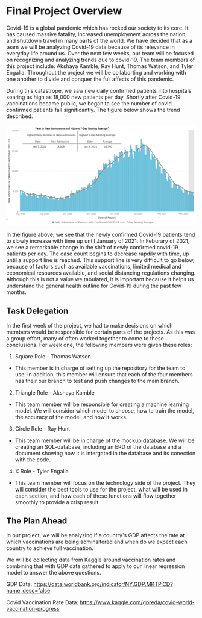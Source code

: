 # Final Project Overview

Covid-19 is a global pandemic which has rocked our society to its core. It has caused massive fatality, increased unemployment across the nation, and shutdown travel in many parts of the world. We have decided that as a team we will be analyzing Covid-19 data because of its relevance in everyday life around us. Over the next few weeks, our team will be focused on recognizing and analyzing trends due to covid-19. The team members of this project include: Akshaya Kamble, Ray Hunt, Thomas Watson, and Tyler Engalla. Throughout the project we will be collaborting and working with one another to divide and conquer the full affects of this pandemic.

During this catastrope, we saw new daily confirmed patients into hospitals soaring as high as 18,000 new patients per day. Shortly after Covid-19 vaccinations became public, we began to see the number of covid confirmed patients fall significantly. The figure below shows the trend described. 

![Covid-19_DailyCases.PNG](Resources/Covid-19_DailyCases.PNG)

In the figure above, we see that the newly confirmed Covid-19 patients tend to slowly increase with time up until January of 2021. In Feburary of 2021, we see a remarkable change in the shift of newly confirmed covid-19 patients per day. The case count begins to decrease rapdily with time, up until a support line is reached. This support line is very difficult to go below, because of factors such as available vaccinations, limited medical and economical resources available, and social distancing regulations changing. Although this is not a value we tabulated, it is important because it helps us understand the general health outline for Covid-19 during the past few months.

## Task Delegation
In the first week of the project, we had to make decisions on which members would be responsible for certain parts of the projects. As this was a group effort, many of often worked together to come to these conclusions. For week one, the following members were given these roles:

1) Square Role - Thomas Watson
- This member is in charge of setting up the repository for the team to use. In addition, this member will ensure that each of the four members has their our branch to test and push changes to the main branch.

2) Triangle Role - Akshaya Kamble 
- This team member will be responsible for creating a machine learning model. We will consider which model to choose, how to train the model, the accuracy of the model, and how it works.

3) Circle Role - Ray Hunt
- This team member will be in charge of the mockup database. We will be creating an SQL-database, including an ERD of the database and a document showing how it is intergated in the database and its conection with the code.

4) X Role - Tyler Engalla
- This team member will focus on the technology side of the project. They will consider the best tools to use for the project, what will be used in each section, and how each of these functions will flow together smoothly to provide a crisp result.

## The Plan Ahead

In our project, we will be analyzing if a country's GDP affects the rate at which vaccinations are being adminsitered and when do we expect each country to achieve full vaccination. 

We will be collecting data from Kaggle around vaccination rates and combining that with GDP data gathered to apply to our linear regression model to answer the above questions.  

GDP Data: https://data.worldbank.org/indicator/NY.GDP.MKTP.CD?name_desc=false

Covid Vaccination Rate Data: https://www.kaggle.com/gpreda/covid-world-vaccination-progress

